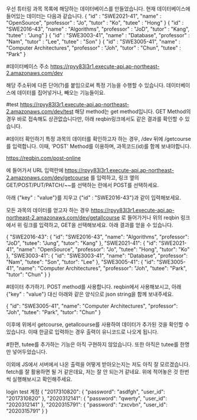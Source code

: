 우선 튜터링 과목 목록에 해당하는 데이터베이스를 만들었습니다.
현재 데이터베이스에 들어있는 데이터는 다음과 같습니다.
{
  "id" : "SWE2021-41",
  "name" : "OpenSource",
  "professor" : "Jo",
  "tutor" : "Ko",
  "tutee" : "Hong"
}
{
  "id" : "SWE2016-43",
  "name" : "Algorithms",
  "professor" : "JoD",
  "tutor" : "Kang",
  "tutee" : "Jung"
}
{
  "id" : "SWE3003-41",
  "name" : "Database",
  "professor" : "Nam",
  "tutor" : "Lee",
  "tutee" : "Son"
}
{
  "id" : "SWE3005-41",
  "name" : "Computer Architectures",
  "professor" : "Joh",
  "tutor" : "Chun",
  "tutee" : "Park"
}

#데이터베이스 주소
https://rpyy83l3r1.execute-api.ap-northeast-2.amazonaws.com/dev

해당 주소뒤에 다른 단어(?)를 붙임으로써 특정 기능을 수행할 수 있습니다. 데이터베이스에 데이터를 집어넣거나, 빼오는 기능들이요.

#test
https://rpyy83l3r1.execute-api.ap-northeast-2.amazonaws.com/dev/test
해당 method는 get method입니다. GET Method의 경우 바로 접속해도 상관없습니다만, 아래 reqbin링크에서도 같은 결과를 확인할 수 있습니다.

#데이터 확인하기
특정 과목의 데이터를 확인하고자 하는 경우, /dev 뒤에 /getcourse를 입력합니다. 이때, 'POST' Method를 이용하며, 과목코드(id)를 함께 보내야합니다. 

https://reqbin.com/post-online

에 들어가서 URL 입력란에 
https://rpyy83l3r1.execute-api.ap-northeast-2.amazonaws.com/dev/getcourse
를 입력하고, 링크 옆의 GET/POST/PUT/PATCH/~~를 선택하는 란에서 POST를 선택하세요.

아래 {"key" : "value"}를 지우고 
{"id" : "SWE2016-43"}과 같이 입력해보세요.

모든 과목의 데이터를 얻고자 하는 경우
https://rpyy83l3r1.execute-api.ap-northeast-2.amazonaws.com/dev/getallcourse
로 들어가거나
위의 reqbin 링크에서 위 링크를 입력하고, GET을 선택해보세요. 아래 결과를 얻을 수 있습니다.

{
    "SWE2016-43": {
        "id": "SWE2016-43",
        "name": "Algorithms",
        "professor": "JoD",
        "tutee": "Jung",
        "tutor": "Kang"
    },
    "SWE2021-41": {
        "id": "SWE2021-41",
        "name": "OpenSource",
        "professor": "Jo",
        "tutee": "Hong",
        "tutor": "Ko"
    },
    "SWE3003-41": {
        "id": "SWE3003-41",
        "name": "Database",
        "professor": "Nam",
        "tutee": "Son",
        "tutor": "Lee"
    },
    "SWE3005-41": {
        "id": "SWE3005-41",
        "name": "Computer Architectures",
        "professor": "Joh",
        "tutee": "Park",
        "tutor": "Chun"
    }
}

#데이터 추가하기.
POST method를 사용합니다.
reqbin에서 사용해보시고, 아래 {"key" : "value"} 대신 아래와 같은 양식으로 json string을 함께 보내주세요.

{
    "id": "SWE3005-41",
    "name": "Computer Architectures",
    "professor": "Joh",
    "tutee": "Park",
    "tutor": "Chun"
}

이후에 위에서 getcourse, getallcourse를 사용하여 데이터가 추가된 것을 확인할 수 있습니다. 이때 한글로 입력하는 경우 출력이 유니코드로 나오게 됩니다.

#한편, tutee를 추가하는 기능은 아직 구현하지 않았습니다. 또한 아직은 tutee를 한명만 넣어두었습니다.

이외에 JS에서 서버에서 나온 출력을 어떻게 받아오는지는 저도 아직 잘 모르겠습니다. fetch를 잘 활용하면 될 거 같은데요, 저는 잘 안 되는거 같네요. 위에 적어놓은 것 한번씩 실행해보시고 확인해주세요.


login test 계정
{
    "2017310820": {
        "password": "asdfgh",
        "user_id": "2017310820"
    },
    "2020312141": {
        "password": "qwerty",
        "user_id": "2020312141"
    },
    "2020315791": {
        "password": "zxcvbn",
        "user_id": "2020315791"
    }
}